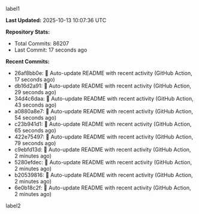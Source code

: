 
label1 
<!-- ACTIVITY_START -->
**Last Updated:** 2025-10-13 10:07:36 UTC

**Repository Stats:**
- Total Commits: 86207
- Last Commit: 17 seconds ago

**Recent Commits:**
- 26af8bb0e: 🤖 Auto-update README with recent activity (GitHub Action, 17 seconds ago)
- db16d2a91: 🤖 Auto-update README with recent activity (GitHub Action, 29 seconds ago)
- 34d4c6daa: 🤖 Auto-update README with recent activity (GitHub Action, 43 seconds ago)
- a0880a8e7: 🤖 Auto-update README with recent activity (GitHub Action, 54 seconds ago)
- c23b941d1: 🤖 Auto-update README with recent activity (GitHub Action, 65 seconds ago)
- 422e75497: 🤖 Auto-update README with recent activity (GitHub Action, 79 seconds ago)
- c9ebfd13d: 🤖 Auto-update README with recent activity (GitHub Action, 2 minutes ago)
- 5280efdec: 🤖 Auto-update README with recent activity (GitHub Action, 2 minutes ago)
- b20539816: 🤖 Auto-update README with recent activity (GitHub Action, 2 minutes ago)
- 6e0b18c2f: 🤖 Auto-update README with recent activity (GitHub Action, 2 minutes ago)
<!-- ACTIVITY_END -->

label2
